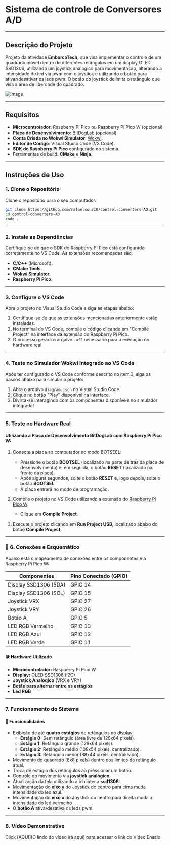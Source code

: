 # Sistema de controle de Conversores A/D

---

## Descrição do Projeto

Projeto da atividade **EmbarcaTech**, que visa implementar o controle de um quadrado móvel dentro de diferentes retângulos em um display OLED SSD1306, utilizando um joystick analógico para movimentação, alterando a intensidade do led via pwm com o joystick e utilizando o botão para ativar/desativar os leds pwm. O botão do joystick delimita o retângulo que visa a area de liberdade do quadrado.

![image](https://github.com/user-attachments/assets/2b84b6d7-3261-45ee-b7d3-58058c3c51a5)


---

## Requisitos

- **Microcontrolador**: Raspberry Pi Pico ou Raspberry Pi Pico W (opcional)
- **Placa de Desenvolvimento:** BitDogLab (opcional).
- **Conta Criada no Wokwi Simulator**: [Wokwi](https://wokwi.com/).
- **Editor de Código**: Visual Studio Code (VS Code).
- **SDK do Raspberry Pi Pico** configurado no sistema.
- Ferramentas de build: **CMake** e **Ninja**.

---

## Instruções de Uso

### 1. Clone o Repositório

Clone o repositório para o seu computador:
```bash
git clone https://github.com/rafaelsouz10/control-converters-AD.git
cd control-converters-AD
code .
```
---

### 2. Instale as Dependências

Certifique-se de que o SDK do Raspberry Pi Pico está configurado corretamente no VS Code. As extensões recomendadas são:

- **C/C++** (Microsoft).
- **CMake Tools**.
- **Wokwi Simulator**.
- **Raspberry Pi Pico**.

---

### 3. Configure o VS Code

Abra o projeto no Visual Studio Code e siga as etapas abaixo:

1. Certifique-se de que as extensões mencionadas anteriormente estão instaladas.
2. No terminal do VS Code, compile o código clicando em "Compile Project" na interface da extensão do Raspberry Pi Pico.
3. O processo gerará o arquivo `.uf2` necessário para a execução no hardware real.

---

### 4. Teste no Simulador Wokwi Integrado ao VS Code

Após ter configurado o VS Code conforme descrito no item 3, siga os passos abaixo para simular o projeto:

1. Abra o arquivo `diagram.json` no Visual Studio Code.
2. Clique no botão "Play" disponível na interface.
3. Divirta-se interagindo com os componentes disponíveis no simulador integrado!

---

### 5. Teste no Hardware Real

#### Utilizando a Placa de Desenvolvimento BitDogLab com Raspberry Pi Pico W:

1. Conecte a placa ao computador no modo BOTSEEL:
   - Pressione o botão **BOOTSEL** (localizado na parte de trás da placa de desenvolvimento) e, em seguida, o botão **RESET** (localizado na frente da placa).
   - Após alguns segundos, solte o botão **RESET** e, logo depois, solte o botão **BOOTSEL**.
   - A placa entrará no modo de programação.

2. Compile o projeto no VS Code utilizando a extensão do [Raspberry Pi Pico W](https://marketplace.visualstudio.com/items?itemName=raspberry-pi.raspberry-pi-pico):
   - Clique em **Compile Project**.

3. Execute o projeto clicando em **Run Project USB**, localizado abaixo do botão **Compile Project**.

---

### 🔌 6. Conexões e Esquemático
Abaixo está o mapeamento de conexões entre os componentes e a Raspberry Pi Pico W:

| **Componentes**        | **Pino Conectado (GPIO)** |
|------------------------|---------------------------|
| Display SSD1306 (SDA)  | GPIO 14                   |
| Display SSD1306 (SCL)  | GPIO 15                   |
| Joystick VRX           | GPIO 27                   |
| Joystick VRY           | GPIO 26                   |
| Botão A                | GPIO 5                    |
| LED RGB Vermelho       | GPIO 13                   |
| LED RGB Azul           | GPIO 12                   |
| LED RGB Verde          | GPIO 11                   |

#### 🛠️ Hardware Utilizado
- **Microcontrolador:** Raspberry Pi Pico W
- **Display:** OLED SSD1306 (I2C)
- **Joystick Analógico** (VRX e VRY)
- **Botão para alternar entre os estágios**
- **Led RGB**
---

### 7. Funcionamento do Sistema

#### 📌 Funcionalidades
- Exibição de até **quatro estágios** de retângulos no display:
  - **Estágio 0:** Sem retângulo (área livre de 128x64 pixels).
  - **Estágio 1:** Retângulo grande (128x64 pixels).
  - **Estágio 2:** Retângulo médio (108x54 pixels, centralizado).
  - **Estágio 3:** Retângulo menor (88x44 pixels, centralizado).
- Movimento do quadrado (8x8 pixels) dentro dos limites do retângulo atual.
- Troca de estágio dos retângulos ao pressionar um botão.
- Controle do movimento via **joystick analógico**.
- Atualização da tela utilizando a biblioteca **ssd1306**.
- Movimentação do **eixo y** do Joystick do centro para cima muda intensidade do led azul.
- Movimentação do **eixo x** do Joystick do centro para direita muda a intensidade do led vermelho
- O **botão A** ativa/desativa os leds pwm.

--- 

### 8. Vídeo Demonstrativo

Click [AQUI](O lindo do vídeo irá aqui) para acessar o link do Vídeo Ensaio
